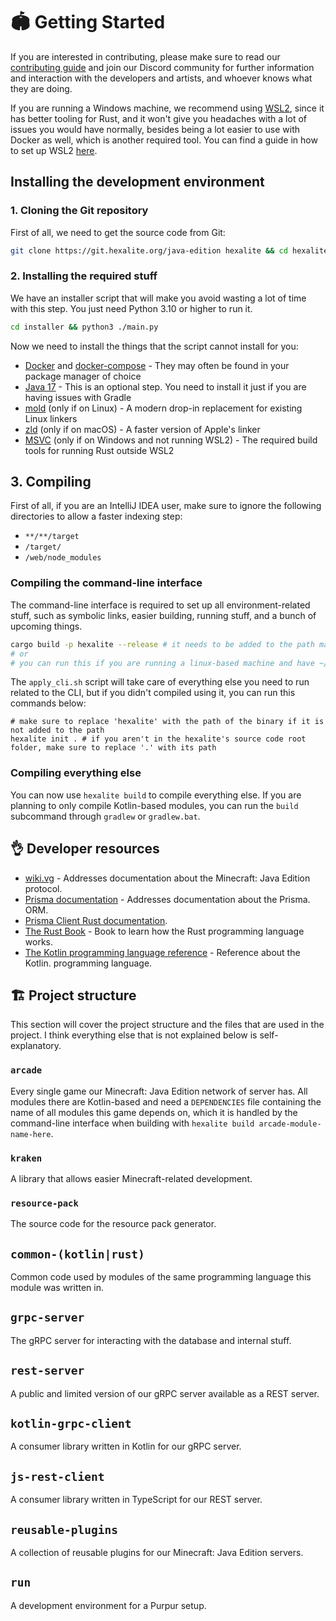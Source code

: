 # 🏟️ Getting Started

If you are interested in contributing, please make sure to read our [contributing guide] and join our Discord community 
for further information and interaction with the developers and artists, and whoever knows what they are doing.

If you are running a Windows machine, we recommend using [WSL2], since it has better tooling for Rust, and it won't give
you headaches with a lot of issues you would have normally, besides being a lot easier to use with Docker as well, which
is another required tool. You can find a guide in how to set up WSL2 [here][wsl2-setup].

[WSL2]: https://docs.microsoft.com/en-us/windows/wsl/install
[wsl2-setup]: https://docs.microsoft.com/en-us/windows/wsl/install#install-wsl-command
[contributing guide]: https://git.hexalite.org/java-edition/blob/dev/next/CONTRIBUTING.md

## Installing the development environment

### 1. Cloning the Git repository

First of all, we need to get the source code from Git:
```bash
git clone https://git.hexalite.org/java-edition hexalite && cd hexalite
```

### 2. Installing the required stuff

We have an installer script that will make you avoid wasting a lot of time with this step. You just need Python 3.10 or
higher to run it.
```bash
cd installer && python3 ./main.py
```

Now we need to install the things that the script cannot install for you:
* [Docker] and [docker-compose] - They may often be found in your package manager of choice
* [Java 17] - This is an optional step. You need to install it just if you are having issues with Gradle
* [mold] (only if on Linux) - A modern drop-in replacement for existing Linux linkers
* [zld] (only if on macOS) - A faster version of Apple's linker
* [MSVC] (only if on Windows and not running WSL2) - The required build tools for running Rust outside WSL2

[Docker]: https://www.docker.com/
[docker-compose]: https://docs.docker.com/compose/
[Java 17]: https://adoptium.net/
[mold]: https://github.com/rui314/mold
[zld]: https://github.com/michaeleisel/zld
[MSVC]: https://docs.microsoft.com/en-us/windows/dev-environment/rust/setup

## 3. Compiling

First of all, if you are an IntelliJ IDEA user, make sure to ignore the following directories to allow a faster
indexing step:
* `**/**/target`
* `/target/`
* `/web/node_modules`

### Compiling the command-line interface

The command-line interface is required to set up all environment-related stuff, such as symbolic links, easier building,
running stuff, and a bunch of upcoming things.
```bash
cargo build -p hexalite --release # it needs to be added to the path manually
# or
# you can run this if you are running a linux-based machine and have ~/.bin added to the path: ./scripts/apply_cli.sh
```

The `apply_cli.sh` script will take care of everything else you need to run related to the CLI, but if you didn't compiled
using it, you can run this commands below:
```
# make sure to replace 'hexalite' with the path of the binary if it is not added to the path
hexalite init . # if you aren't in the hexalite's source code root folder, make sure to replace '.' with its path
```

### Compiling everything else

You can now use `hexalite build` to compile everything else. If you are planning to only compile Kotlin-based modules,
you can run the `build` subcommand through `gradlew` or `gradlew.bat`.


## 👌 Developer resources

* [wiki.vg](https://wiki.vg) - Addresses documentation about the Minecraft: Java Edition protocol.
* [Prisma documentation](https://prisma.io/docs/prisma-client/introduction) - Addresses documentation about the Prisma.
  ORM.
* [Prisma Client Rust documentation](https://github.com/Brendonovich/prisma-client-rust/tree/main/docs).
* [The Rust Book](https://doc.rust-lang.org/book/) - Book to learn how the Rust programming language works.
* [The Kotlin programming language reference](https://kotlinlang.org/docs/reference/) - Reference about the Kotlin.
  programming language.


## 🏗️ Project structure

This section will cover the project structure and the files that are used in the project. I think everything else that
is not explained below is self-explanatory.

### `arcade`

Every single game our Minecraft: Java Edition network of server has. All modules there are Kotlin-based and need a
`DEPENDENCIES` file containing the name of all modules this game depends on, which it is handled by the command-line
interface when building with `hexalite build arcade-module-name-here`.

### `kraken`

A library that allows easier Minecraft-related development.

### `resource-pack`

The source code for the resource pack generator.

## `common-(kotlin|rust)`

Common code used by modules of the same programming language this module was written in.

## `grpc-server`

The gRPC server for interacting with the database and internal stuff.

## `rest-server`

A public and limited version of our gRPC server available as a REST server.

## `kotlin-grpc-client`

A consumer library written in Kotlin for our gRPC server.

## `js-rest-client`

A consumer library written in TypeScript for our REST server.

## `reusable-plugins`

A collection of reusable plugins for our Minecraft: Java Edition servers.

## `run`

A development environment for a Purpur setup.

